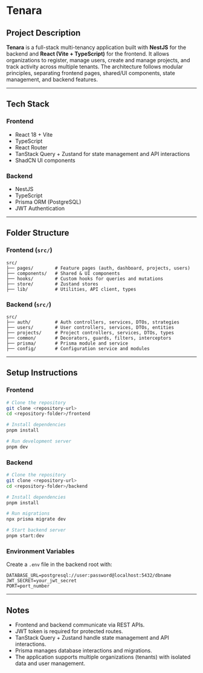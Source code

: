 # Tenara

## Project Description
**Tenara** is a full-stack multi-tenancy application built with **NestJS** for the backend and **React (Vite + TypeScript)** for the frontend.
It allows organizations to register, manage users, create and manage projects, and track activity across multiple tenants.
The architecture follows modular principles, separating frontend pages, shared/UI components, state management, and backend features.

---

## Tech Stack

### Frontend
- React 18 + Vite  
- TypeScript  
- React Router  
- TanStack Query + Zustand for state management and API interactions  
- ShadCN UI components  

### Backend
- NestJS  
- TypeScript  
- Prisma ORM (PostgreSQL)  
- JWT Authentication  

---

## Folder Structure

### Frontend (`src/`)
```
src/
├── pages/        # Feature pages (auth, dashboard, projects, users)
├── components/   # Shared & UI components
├── hooks/        # Custom hooks for queries and mutations
├── store/        # Zustand stores
├── lib/          # Utilities, API client, types
```

### Backend (`src/`)
```
src/
├── auth/         # Auth controllers, services, DTOs, strategies
├── users/        # User controllers, services, DTOs, entities
├── projects/     # Project controllers, services, DTOs, types
├── common/       # Decorators, guards, filters, interceptors
├── prisma/       # Prisma module and service
├── config/       # Configuration service and modules
```

---

## Setup Instructions

### Frontend
```bash
# Clone the repository
git clone <repository-url>
cd <repository-folder>/frontend
```
```bash
# Install dependencies
pnpm install
```
```bash
# Run development server
pnpm dev
```

### Backend
```bash
# Clone the repository
git clone <repository-url>
cd <repository-folder>/backend
```
```bash
# Install dependencies
pnpm install
```
```bash
# Run migrations
npx prisma migrate dev
```
```bash
# Start backend server
pnpm start:dev
```

### Environment Variables
Create a `.env` file in the backend root with:
```
DATABASE_URL=postgresql://user:password@localhost:5432/dbname
JWT_SECRET=your_jwt_secret
PORT=port_number
```

---

## Notes
- Frontend and backend communicate via REST APIs.  
- JWT token is required for protected routes.  
- TanStack Query + Zustand handle state management and API interactions.  
- Prisma manages database interactions and migrations.  
- The application supports multiple organizations (tenants) with isolated data and user management.

